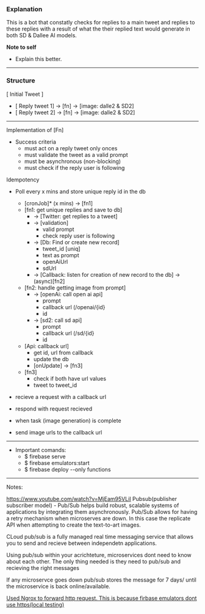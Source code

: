### Explanation


This is a bot that constatly checks for replies to a main tweet and replies to these replies with a result of what the their replied text would generate in both SD & Dallee AI models.

**Note to self** 
- Explain this better.



---

### Structure

[ Initial Tweet ]

- [ Reply tweet 1] → [fn] → [image: dalle2 & SD2]
- [ Reply tweet 2] → [fn] → [image: dalle2 & SD2]
---
Implementation of [Fn]

- Success criteria
    - must act on a reply tweet only onces
    - must validate the tweet as a valid prompt
    - must be asynchronous (non-blocking)
    - must check if the reply user is following
    

Idempotency 
- Poll every x mins and store unique reply id in the db
    - [cronJob]* (x mins) → [fn1]
    - [fn1: get unique replies and save to db]
        - → [Twitter: get replies to a tweet]
        - → [validation]
            - valid prompt
            - check reply user is following
        - → [Db: Find or create new record]
            - tweet_id [uniq]
            - text as prompt
            - openAiUrl
            - sdUrl
        - → [Callback: listen for creation of new record to the db] → (async)[fn2]
    - [fn2: handle getting image from prompt]
        - → [openAi: call open ai api]
            - prompt
            - callback url (/openai/{id}
            - id
        - → [sd2: call sd api]
            - prompt
            - callback url  (/sd/{id}
            - id
    - [Api: callback url]
        - get id, url from callback
        - update the db
        - [onUpdate] → [fn3]
    - [fn3]
        - check if both have url values
        - tweet to tweet_id
        

- recieve a request with a callback url
- respond with request recieved
- when task (image generation) is complete
- send image urls to the callback url


---
- Important comands:
    - $ firebase serve 
    - $ firebase emulators:start
    - $ firebase deploy --only functions

---

Notes:

https://www.youtube.com/watch?v=MjEam95VLiI
Pubsub(publisher subscriber model) - Pub/Sub helps build robust, scalable systems of applications by integrating them asynchronously. Pub/Sub allows for having a retry mechanism when microserves are down. In this case the replicate API when attempting to create the text-to-art images. 

CLoud pub/sub is a fully managed real time messaging service that allows you to send and recieve between independetn applications. 

Using pub/sub within your acrichteture, microservices dont need to know about each other. The only thing needed is they need to pub/sub and recieving the right messages

If any microservce goes down pub/sub stores the message for 7 days/ until the microservice is back online/available.


[Used Ngrox to forward http request. This is because firbase emulators dont use https(local testing)](https://stackoverflow.com/questions/61614571/how-to-run-firebase-functions-emulator-on-https-instead-of-http)
